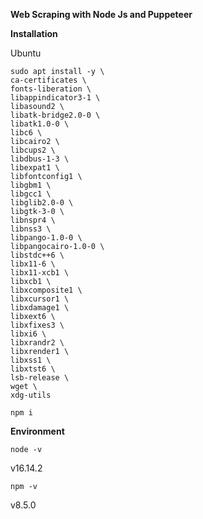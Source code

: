 **Web Scraping with Node Js and Puppeteer**

**Installation**


Ubuntu

```
sudo apt install -y \
ca-certificates \
fonts-liberation \
libappindicator3-1 \
libasound2 \
libatk-bridge2.0-0 \
libatk1.0-0 \
libc6 \
libcairo2 \
libcups2 \
libdbus-1-3 \
libexpat1 \
libfontconfig1 \
libgbm1 \
libgcc1 \
libglib2.0-0 \
libgtk-3-0 \
libnspr4 \
libnss3 \
libpango-1.0-0 \
libpangocairo-1.0-0 \
libstdc++6 \
libx11-6 \
libx11-xcb1 \
libxcb1 \
libxcomposite1 \
libxcursor1 \
libxdamage1 \
libxext6 \
libxfixes3 \
libxi6 \
libxrandr2 \
libxrender1 \
libxss1 \
libxtst6 \
lsb-release \
wget \
xdg-utils
```



```
npm i
```

**Environment**

```
node -v
```

v16.14.2

```
npm -v
```

v8.5.0
